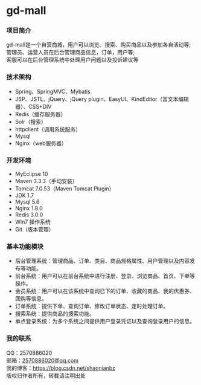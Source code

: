 # gd-mall

### 项目简介
gd-mall是一个自营商城，用户可以浏览、搜索、购买商品以及参加各自活动等;<br/>
管理员、运营人员在后台管理商品信息，订单，用户等;<br/>
客服可以在后台管理系统中处理用户问题以及投诉建议等 

### 技术架构
- Spring、SpringMVC、Mybatis
- JSP、JSTL、jQuery、jQuery plugin、EasyUI、KindEditor（富文本编辑器）、CSS+DIV
- Redis（缓存服务器）
- Solr（搜索）
- httpclient（调用系统服务）
- Mysql
- Nginx（web服务器）

### 开发环境
- MyEclipse 10
- Maven 3.3.3（手动安装）
- Tomcat 7.0.53（Maven Tomcat Plugin）
- JDK 1.7
- Mysql 5.6
- Nginx 1.8.0
- Redis 3.0.0
- Win7 操作系统
- Git（版本管理）

### 基本功能模块
- 后台管理系统：管理商品、订单、类目、商品规格属性、用户管理以及内容发布等功能。
- 前台系统：用户可以在前台系统中进行注册、登录、浏览商品、首页、下单等操作。
- 会员系统：用户可以在该系统中查询已下的订单、收藏的商品、我的优惠券、团购等信息。
- 订单系统：提供下单、查询订单、修改订单状态、定时处理订单。
- 搜索系统：提供商品的搜索功能。
- 单点登录系统：为多个系统之间提供用户登录凭证以及查询登录用户的信息。

### 我的联系
QQ：2570886020             <br/>
邮箱：2570886020@qq.com    </br>
我的博客：https://blog.csdn.net/shaonianbz </br>
版权归作者所有，转载请注明出处
